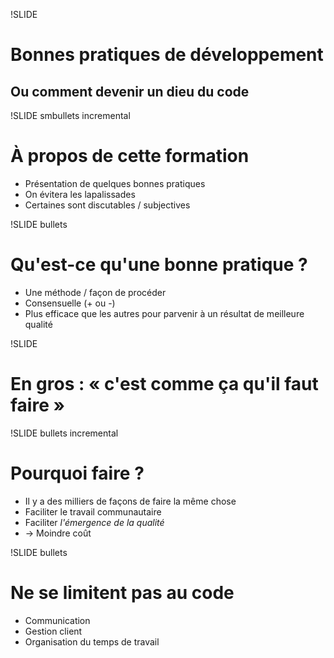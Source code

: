 !SLIDE

# Bonnes pratiques de développement #

## Ou comment devenir un dieu du code ##

!SLIDE smbullets incremental

# À propos de cette formation #

* Présentation de quelques bonnes pratiques
* On évitera les lapalissades
* Certaines sont discutables / subjectives

!SLIDE bullets

# Qu'est-ce qu'une bonne pratique ? #

* Une méthode / façon de procéder
* Consensuelle (+ ou -)
* Plus efficace que les autres pour parvenir à un résultat de meilleure qualité

!SLIDE

# En gros : « c'est comme ça qu'il faut faire » #

!SLIDE bullets incremental

# Pourquoi faire ? #

* Il y a des milliers de façons de faire la même chose
* Faciliter le travail communautaire
* Faciliter *l'émergence de la qualité*
* -> Moindre coût

!SLIDE bullets

# Ne se limitent pas au code #

* Communication
* Gestion client
* Organisation du temps de travail
